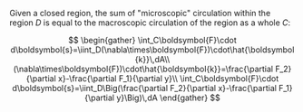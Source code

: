 Given a closed region, the sum of "microscopic" circulation within the region $D$ is equal to the macroscopic circulation of the region as a whole $C$:

$$
\begin{gather}
\int_C\boldsymbol{F}\cdot d\boldsymbol{s}=\iint_D(\nabla\times\boldsymbol{F})\cdot\hat{\boldsymbol{k}}\,dA\\
(\nabla\times\boldsymbol{F})\cdot\hat{\boldsymbol{k}}=\frac{\partial F_2}{\partial x}-\frac{\partial F_1}{\partial y}\\
\int_C\boldsymbol{F}\cdot d\boldsymbol{s}=\iint_D\Big(\frac{\partial F_2}{\partial x}-\frac{\partial F_1}{\partial y}\Big)\,dA
\end{gather}
$$

